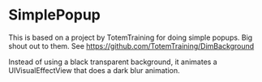 # SimplePopup

This is based on a project by TotemTraining for doing simple popups.  Big 
shout out to them.  See https://github.com/TotemTraining/DimBackground

Instead of using a black transparent background, it animates a UIVisualEffectView
that does a dark blur animation.
